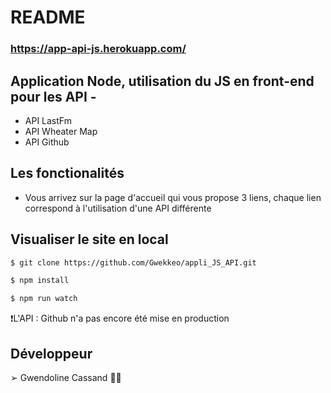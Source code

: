 # README


### https://app-api-js.herokuapp.com/

## Application Node, utilisation du JS en front-end pour les API - 
- API LastFm 
- API Wheater Map 
- API Github

## Les fonctionalités

- Vous arrivez sur la page d'accueil qui vous propose 3 liens, chaque lien correspond à l'utilisation d'une API différente

## Visualiser le site en local
```sh
$ git clone https://github.com/Gwekkeo/appli_JS_API.git
```
```sh
$ npm install
```
```sh
$ npm run watch
```

❗️L'API : Github n'a pas encore été mise en production

## Développeur

➢ Gwendoline Cassand 👩‍💻

